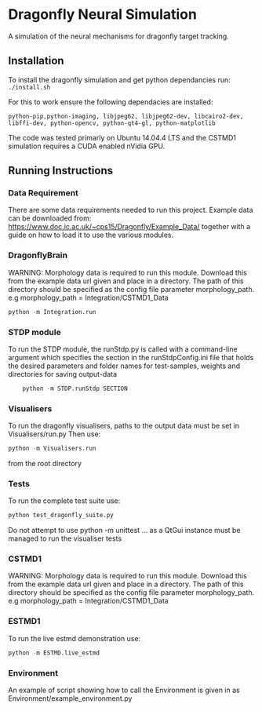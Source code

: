 # Dragonfly Neural Simulation
A simulation of the neural mechanisms for dragonfly target tracking.

## Installation
To install the dragonfly simulation and get python dependancies run:
`./install.sh`

For this to work ensure the following dependacies are installed:

`python-pip,python-imaging, libjpeg62, libjpeg62-dev, libcairo2-dev, libffi-dev, python-opencv, python-qt4-gl, python-matplotlib`

The code was tested primarly on Ubuntu 14.04.4 LTS and the CSTMD1 simulation requires a CUDA enabled nVidia GPU.

## Running Instructions

### Data Requirement

There are some data requirements needed to run this project. Example data can be downloaded from:
https://www.doc.ic.ac.uk/~cps15/Dragonfly/Example_Data/ together with a guide on how to load it to use the various modules.

### DragonflyBrain

WARNING: Morphology data is required to run this module. Download this from the example data url given and place in a directory. The path of this directory should be specified as the config file parameter morphology_path. e.g morphology_path = Integration/CSTMD1_Data

```python
python -m Integration.run
```

### STDP module

To run the STDP module, the runStdp.py is called with a command-line argument which specifies the section in the runStdpConfig.ini file that holds the desired parameters
and folder names for test-samples, weights and directories for saving output-data

```python
    python -m STDP.runStdp SECTION
```

### Visualisers

To run the dragonfly visualisers, paths to the output data must be set in Visualisers/run.py
Then use:

```python
python -m Visualisers.run
```

from the root directory


### Tests

To run the complete test suite use:

```python
python test_dragonfly_suite.py
```

Do not attempt to use python -m unittest ... as a QtGui instance must be managed to run the visualiser tests


### CSTMD1

WARNING: Morphology data is required to run this module. Download this from the example data url given and place in a directory. The path of this directory should be specified as the config file parameter morphology_path. e.g morphology_path = Integration/CSTMD1_Data

### ESTMD1

To run the live estmd demonstration use:

```python
python -m ESTMD.live_estmd
```

### Environment

An example of script showing how to call the Environment is given in as Environment/example_environment.py
